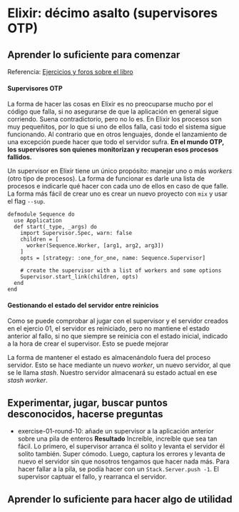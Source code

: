 # Elixir: décimo asalto (supervisores OTP)

## Aprender lo suficiente para comenzar

Referencia: [Ejercicios y foros sobre el libro](https://forums.pragprog.com/forums/322)

#### Supervisores OTP

La forma de hacer las cosas en Elixir es no preocuparse mucho por el código que falla, si no asegurarse de que la aplicación en general sigue corriendo. Suena contradictorio, pero no lo es. En Elixir los procesos son muy pequeñitos, por lo que si uno de ellos falla, casi todo el sistema sigue funcionando. Al contrario que en otros lenguajes, donde el lanzamiento de una excepción puede hacer que todo el servidor sufra. **En el mundo OTP, los supervisores son quienes monitorizan y recuperan esos procesos fallidos.**

Un supervisor en Elixir tiene un único propósito: manejar uno o más *workers* (otro tipo de procesos). La forma de funcionar es darle una lista de procesos e indicarle qué hacer con cada uno de ellos en caso de que falle. La forma más fácil de crear uno es crear un nuevo proyecto con `mix` y usar el flag `--sup`.

```
defmodule Sequence do
  use Application
  def start(_type, _args) do
    import Supervisor.Spec, warn: false
    children = [
      worker(Sequence.Worker, [arg1, arg2, arg3])
    ]
    opts = [strategy: :one_for_one, name: Sequence.Supervisor]

    # create the supervisor with a list of workers and some options
    Supervisor.start_link(children, opts)
  end
end
```

#### Gestionando el estado del servidor entre reinicios

Como se puede comprobar al jugar con el supervisor y el servidor creados en el ejercio 01, el servidor es reiniciado, pero no mantiene el estado anterior al fallo, si no que siempre se reinicia con el estado inicial, indicado a la hora de crear el supervisor. Esto se puede mejorar

La forma de mantener el estado es almacenándolo fuera del proceso servidor. Esto se hace mediante un nuevo *worker*, un nuevo servidor, al que se le llama *stash*. Nuestro servidor almacenará su estado actual en ese *stash worker*.

## Experimentar, jugar, buscar puntos desconocidos, hacerse preguntas

- exercise-01-round-10: añade un supervisor a la aplicación anterior sobre una pila de enteros **Resultado** Increíble, increíble que sea tan fácil. Lo primero, el supervisor arranca él solito y levanta el servidor él solito también. Super cómodo. Luego, captura los errores y levanta de nuevo el servidor sin que nosotros tengamos que hacer nada más. Para hacer fallar a la pila, se podía hacer con un `Stack.Server.push -1`. El supervisor captuar el fallo, y rearranca el servidor.

## Aprender lo suficiente para hacer algo de utilidad

